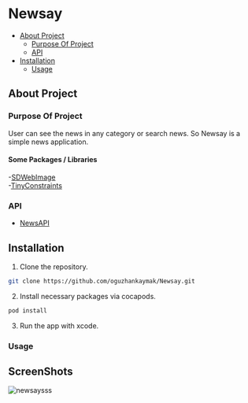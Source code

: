 # Newsay

<!-- Contents -->

- [About Project](#about-project)
  - [Purpose Of Project](#purpose-of-project)
  - [API](#api)
- [Installation](#installation)
  - [Usage](#usage)

## About Project

### Purpose Of Project
 User can see the news in any category or  search news. So Newsay is a simple news application.

#### Some Packages / Libraries
-[SDWebImage](https://github.com/SDWebImage/SDWebImage) <br />
-[TinyConstraints](https://github.com/roberthein/TinyConstraints) <br />


### API

- [NewsAPI](https://newsapi.org)

## Installation

1. Clone the repository.

```sh
git clone https://github.com/oguzhankaymak/Newsay.git
```

2. Install necessary packages via cocapods.

```sh
pod install
```

3. Run the app with xcode.

### Usage


## ScreenShots

![newsaysss](https://user-images.githubusercontent.com/36153454/154802066-e597214f-40f4-4ce0-a414-1d77ced67782.png)



